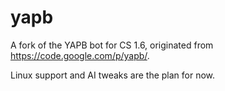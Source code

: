 yapb
====

A fork of the YAPB bot for CS 1.6, originated from https://code.google.com/p/yapb/.

Linux support and AI tweaks are the plan for now.
